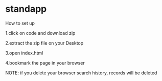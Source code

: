 # standapp
How to set up

1.click on code and download zip

2.extract the zip file on your Desktop

3.open index.html

4.bookmark the page in your browser

NOTE: if you delete your browser search history, records will be deleted
